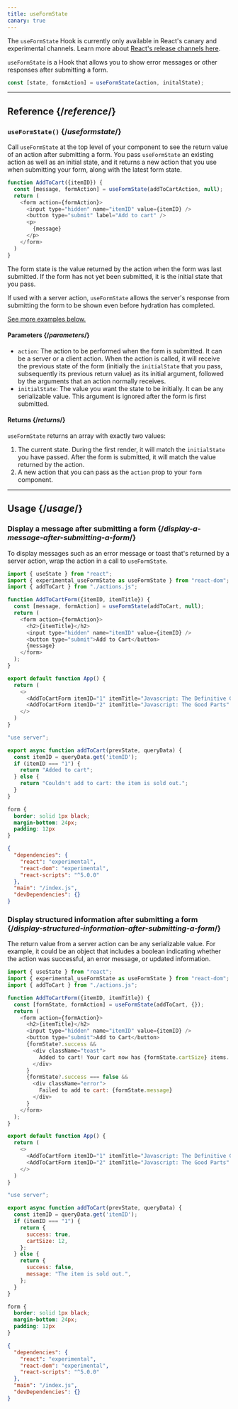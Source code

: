 ```yaml
---
title: useFormState
canary: true
---
```


<Canary>

The `useFormState` Hook is currently only available in React's canary and experimental channels. Learn more about [React's release channels here](/community/versioning-policy#all-release-channels).

</Canary>

<Intro>

`useFormState` is a Hook that allows you to show error messages or other responses after submitting a form.

```js
const [state, formAction] = useFormState(action, initalState);
```

</Intro>

<InlineToc />

---

## Reference {/*reference*/}

### `useFormState()` {/*useformstate*/}

Call `useFormState` at the top level of your component to see the return value of an action after submitting a form. You pass `useFormState` an existing action as well as an initial state, and it returns a new action that you use when submitting your form, along with the latest form state.

```js
function AddToCart({itemID}) {
  const [message, formAction] = useFormState(addToCartAction, null);
  return (
    <form action={formAction}>
      <input type="hidden" name="itemID" value={itemID} />
      <button type="submit" label="Add to cart" />
      <p>
        {message}
      </p>
    </form>
  )
}
```

The form state is the value returned by the action when the form was last submitted. If the form has not yet been submitted, it is the initial state that you pass.

If used with a server action, `useFormState` allows the server's response from submitting the form to be shown even before hydration has completed.

[See more examples below.](#usage)

#### Parameters {/*parameters*/}

* `action`: The action to be performed when the form is submitted. It can be a server or a client action. When the action is called, it will receive the previous state of the form (initially the `initialState` that you pass, subsequently its previous return value) as its initial argument, followed by the arguments that an action normally receives.
* `initialState`: The value you want the state to be initially. It can be any serializable value. This argument is ignored after the form is first submitted.


#### Returns {/*returns*/}

`useFormState` returns an array with exactly two values:

1. The current state. During the first render, it will match the `initialState` you have passed. After the form is submitted, it will match the value returned by the action.
2. A new action that you can pass as the `action` prop to your `form` component.

---

## Usage {/*usage*/}

### Display a message after submitting a form {/*display-a-message-after-submitting-a-form*/}

To display messages such as an error message or toast that's returned by a server action, wrap the action in a call to `useFormState`.

<Sandpack>

```js App.js
import { useState } from "react";
import { experimental_useFormState as useFormState } from "react-dom";
import { addToCart } from "./actions.js";

function AddToCartForm({itemID, itemTitle}) {
  const [message, formAction] = useFormState(addToCart, null);
  return (
    <form action={formAction}>
      <h2>{itemTitle}</h2>
      <input type="hidden" name="itemID" value={itemID} />
      <button type="submit">Add to Cart</button>
      {message}
    </form>
  );
}

export default function App() {
  return (
    <>
      <AddToCartForm itemID="1" itemTitle="Javascript: The Definitive Guide" />
      <AddToCartForm itemID="2" itemTitle="Javascript: The Good Parts" />
    </>
  )
}
```

```js actions.js
"use server";

export async function addToCart(prevState, queryData) {
  const itemID = queryData.get('itemID');
  if (itemID === "1") {
    return "Added to cart";
  } else {
    return "Couldn't add to cart: the item is sold out.";
  }
}
```

```css styles.css hidden
form {
  border: solid 1px black;
  margin-bottom: 24px;
  padding: 12px
}
```

```json package.json hidden
{
  "dependencies": {
    "react": "experimental",
    "react-dom": "experimental",
    "react-scripts": "^5.0.0"
  },
  "main": "/index.js",
  "devDependencies": {}
}
```
</Sandpack>  


### Display structured information after submitting a form {/*display-structured-information-after-submitting-a-form*/}

The return value from a server action can be any serializable value. For example, it could be an object that includes a boolean indicating whether the action was successful, an error message, or updated information.

<Sandpack>

```js App.js
import { useState } from "react";
import { experimental_useFormState as useFormState } from "react-dom";
import { addToCart } from "./actions.js";

function AddToCartForm({itemID, itemTitle}) {
  const [formState, formAction] = useFormState(addToCart, {});
  return (
    <form action={formAction}>
      <h2>{itemTitle}</h2>
      <input type="hidden" name="itemID" value={itemID} />
      <button type="submit">Add to Cart</button>
      {formState?.success &&
        <div className="toast">
          Added to cart! Your cart now has {formState.cartSize} items.
        </div>
      }
      {formState?.success === false &&
        <div className="error">
          Failed to add to cart: {formState.message}
        </div>
      }
    </form>
  );
}

export default function App() {
  return (
    <>
      <AddToCartForm itemID="1" itemTitle="Javascript: The Definitive Guide" />
      <AddToCartForm itemID="2" itemTitle="Javascript: The Good Parts" />
    </>
  )
}
```

```js actions.js
"use server";

export async function addToCart(prevState, queryData) {
  const itemID = queryData.get('itemID');
  if (itemID === "1") {
    return {
      success: true,
      cartSize: 12,
    };
  } else {
    return {
      success: false,
      message: "The item is sold out.",
    };
  }
}
```

```css styles.css hidden
form {
  border: solid 1px black;
  margin-bottom: 24px;
  padding: 12px
}
```

```json package.json hidden
{
  "dependencies": {
    "react": "experimental",
    "react-dom": "experimental",
    "react-scripts": "^5.0.0"
  },
  "main": "/index.js",
  "devDependencies": {}
}
```
</Sandpack>  

